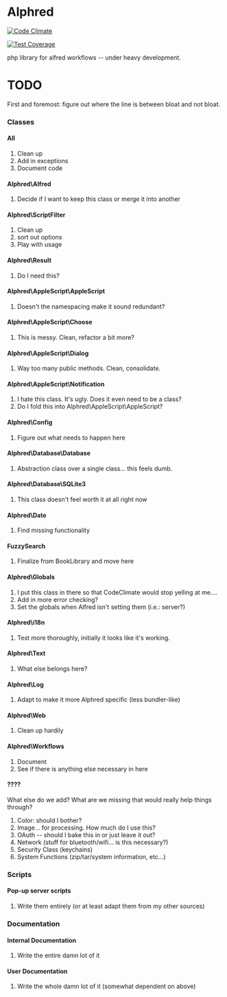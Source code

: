 Alphred
=======

[![Code Climate](https://codeclimate.com/github/shawnrice/alphred/badges/gpa.svg)](https://codeclimate.com/github/shawnrice/alphred)

[![Test Coverage](https://codeclimate.com/github/shawnrice/alphred/badges/coverage.svg)](https://codeclimate.com/github/shawnrice/alphred)

php library for alfred workflows -- under heavy development.



TODO
====

First and foremost: figure out where the line is between bloat and not bloat.

### Classes

#### All
1. Clean up
2. Add in exceptions
3. Document code

#### Alphred\Alfred
1. Decide if I want to keep this class or merge it into another

#### Alphred\ScriptFilter
1. Clean up
2. sort out options
3. Play with usage

#### Alphred\Result
1. Do I need this?

#### Alphred\AppleScript\AppleScript
1. Doesn't the namespacing make it sound redundant?

#### Alphred\AppleScript\Choose
1. This is messy. Clean, refactor a bit more?

#### Alphred\AppleScript\Dialog
1. Way too many public methods. Clean, consolidate.

#### Alphred\AppleScript\Notification
1. I hate this class. It's ugly. Does it even need to be a class?
2. Do I fold this into Alphred\AppleScript\AppleScript?

#### Alphred\Config
1. Figure out what needs to happen here

#### Alphred\Database\Database
1. Abstraction class over a single class... this feels dumb.

#### Alphred\Database\SQLite3
1. This class doesn't feel worth it at all right now

#### Alphred\Date
1. Find missing functionality

#### FuzzySearch
1. Finalize from BookLibrary and move here

#### Alphred\Globals
1. I put this class in there so that CodeClimate would stop yelling at me....
2. Add in more error checking?
3. Set the globals when Alfred isn't setting them (i.e.: server?)

#### Alphred\i18n
1. Test more thoroughly, initially it looks like it's working.

#### Alphred\Text
1. What else belongs here?

#### Alphred\Log
1. Adapt to make it more Alphred specific (less bundler-like)

#### Alphred\Web
1. Clean up hardily

#### Alphred\Workflows
1. Document
2. See if there is anything else necessary in here

#### ????
What else do we add? What are we missing that would really help things through?

1. Color: should I bother?
1. Image... for processing. How much do I use this?
1. OAuth -- should I bake this in or just leave it out?
1. Network (stuff for bluetooth/wifi... is this necessary?)
1. Security Class (keychains)
1. System Functions (zip/tar/system information, etc...)



### Scripts

#### Pop-up server scripts
1. Write them entirely (or at least adapt them from my other sources)

### Documentation
#### Internal Documentation
1. Write the entire damn lot of it

#### User Documentation
1. Write the whole damn lot of it (somewhat dependent on above)